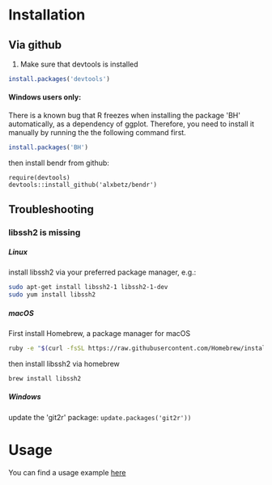 
# Installation

## Via github

1. Make sure that devtools is installed

```R
install.packages('devtools')
```
#### Windows users only:
There is a known bug that R freezes when installing the package 'BH' automatically, as a dependency of ggplot. Therefore, you need to install it manually by running the the following command first.
```R
install.packages('BH')
```

then install bendr from github:

```{r install,eval=FALSE}
require(devtools)
devtools::install_github('alxbetz/bendr')
```


## Troubleshooting
### libssh2 is missing
##### Linux 
install libssh2 via your preferred package manager, e.g.:
```bash
sudo apt-get install libssh2-1 libssh2-1-dev
sudo yum install libssh2
```
##### macOS
First install Homebrew, a package manager for macOS
```bash
ruby -e "$(curl -fsSL https://raw.githubusercontent.com/Homebrew/install/master/install)" < /dev/null 2> /dev/null
```

then install libssh2 via homebrew

```bash
brew install libssh2
```

##### Windows
update the 'git2r' package:
`update.packages('git2r'))`

# Usage

You can find a usage example [here](https://alxbetz.github.io/bendr/bendr-examples.html)

